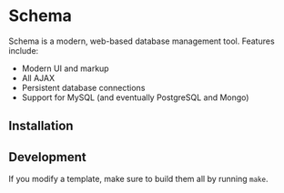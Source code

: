 # Schema

Schema is a modern, web-based database management tool. Features include:

- Modern UI and markup
- All AJAX
- Persistent database connections
- Support for MySQL (and eventually PostgreSQL and Mongo)

## Installation

## Development

If you modify a template, make sure to build them all by running `make`.
